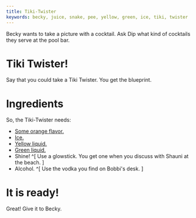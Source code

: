 ```yaml
---
title: Tiki-Twister
keywords: becky, juice, snake, pee, yellow, green, ice, tiki, twister
---
```


Becky wants to take a picture with a cocktail. Ask Dip what kind of cocktails they serve at the pool bar.

# Tiki Twister!
Say that you could take a Tiki Twister. You get the blueprint.

# Ingredients
So, the Tiki-Twister needs:
 - [Some orange flavor.](040-orange.md)
 - [Ice.](010-ice.md)
 - [Yellow liquid.](020-yellow.md)
 - [Green liquid.](030-green.md)
 - Shine! ^[ Use a glowstick. You get one when you discuss with Shauni at the beach. ]
 - Alcohol. ^[ Use the vodka you find on Bobbi's desk. ]

# It is ready!
Great! Give it to Becky.
